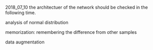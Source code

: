 2018_07_10
the architectuer of the network should be checked in the following time.


analysis of normal distribution

memorization: remembering the difference from other samples

data augmentation
